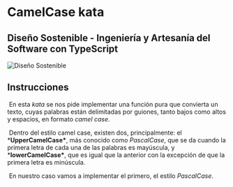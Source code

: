 # CamelCase kata
## Diseño Sostenible - Ingeniería y Artesanía del Software con TypeScript
![Diseño Sostenible](coverds.png)

## Instrucciones

​      En esta *kata* se nos pide implementar una función pura que convierta un texto, cuyas  palabras están delimitadas por guiones, tanto bajos como altos y  espacios, en formato *camel case*.

​      Dentro del estilo camel case, existen dos, principalmente: el ***UpperCamelCase\***, más conocido como *PascalCase*, que se da cuando la primera letra de cada una de las palabras es mayúscula, y ***lowerCamelCase\***, que es igual que la anterior con la excepción de que la primera letra es minúscula. 

​      En nuestro caso vamos a implementar el primero, el estilo *PascalCase*.

